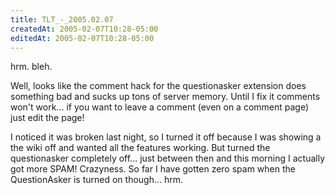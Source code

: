 ```yaml
---
title: TLT_-_2005.02.07
createdAt: 2005-02-07T10:28-05:00
editedAt: 2005-02-07T10:28-05:00
---
```


hrm. bleh.

Well, looks like the comment hack for the questionasker extension does something bad and sucks up tons of server memory. Until I fix it comments won't work... if you want to leave a comment (even on a comment page) just edit the page!

I noticed it was broken last night, so I turned it off because I was showing a the wiki off and wanted all the features working. But turned the questionasker completely off... just between then and this morning I actually got more SPAM! Crazyness. So far I have gotten zero spam when the QuestionAsker is turned on though... hrm.

